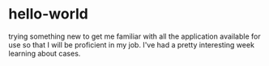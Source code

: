 hello-world
===========

trying something new
to get me familiar with all the application available for use so that I will be proficient in my job.
I've had a pretty interesting week learning about cases.
